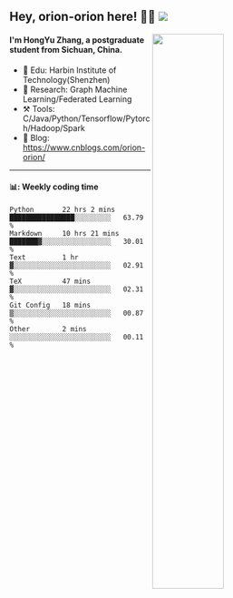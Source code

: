 <!--
 * @Descripttion: 
 * @Version: 1.0
 * @Author: ZhangHongYu
 * @Date: 2022-03-13 11:15:04
 * @LastEditors: ZhangHongYu
 * @LastEditTime: 2022-07-03 11:38:35
-->
## Hey, orion-orion here! 👋🏻 ![](https://komarev.com/ghpvc/?username=orion-orion)


<img align="right" src="https://github-readme-stats.vercel.app/api?username=orion-orion&show_icons=true&hide_border=true" width="50%">




#### I'm HongYu Zhang, a postgraduate student from Sichuan, China.
- 🏫 Edu: Harbin Institute of Technology(Shenzhen)
- 🔭 Research: Graph Machine Learning/Federated Learning
- ⚒️ Tools: C/Java/Python/Tensorflow/Pytorch/Hadoop/Spark
- 📒 Blog: https://www.cnblogs.com/orion-orion/ 
___





<!-- BLOG-POST-LIST:START -->
<!-- BLOG-POST-LIST:END -->


#### 📊: Weekly coding time 
<!--START_SECTION:waka-->

```text
Python       22 hrs 2 mins   ████████████████░░░░░░░░░   63.79 %
Markdown     10 hrs 21 mins  ███████▓░░░░░░░░░░░░░░░░░   30.01 %
Text         1 hr            ▓░░░░░░░░░░░░░░░░░░░░░░░░   02.91 %
TeX          47 mins         ▓░░░░░░░░░░░░░░░░░░░░░░░░   02.31 %
Git Config   18 mins         ▒░░░░░░░░░░░░░░░░░░░░░░░░   00.87 %
Other        2 mins          ░░░░░░░░░░░░░░░░░░░░░░░░░   00.11 %
```

<!--END_SECTION:waka-->














